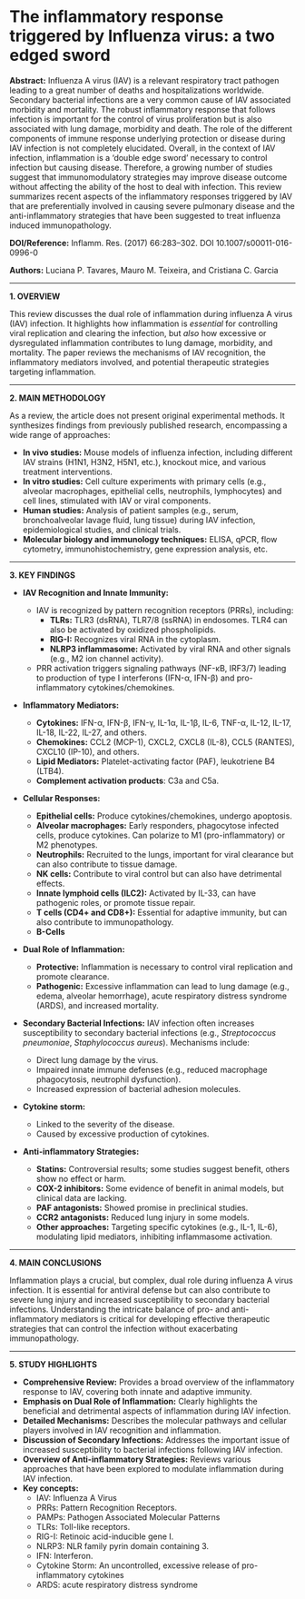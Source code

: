 # The inflammatory response triggered by Influenza virus: a two edged sword

**Abstract:**
Influenza A virus (IAV) is a relevant respiratory tract pathogen leading to a great number of deaths and hospitalizations worldwide. Secondary bacterial infections are a very common cause of IAV associated morbidity and mortality. The robust inflammatory response that follows infection is important for the control of virus proliferation but is also associated with lung damage, morbidity and death. The role of the different components of immune response underlying protection or disease during IAV infection is not completely elucidated. Overall, in the context of IAV infection, inflammation is a ‘double edge sword’ necessary to control infection but causing disease. Therefore, a growing number of studies suggest that immunomodulatory strategies may improve disease outcome without affecting the ability of the host to deal with infection. This review summarizes recent aspects of the inflammatory responses triggered by IAV that are preferentially involved in causing severe pulmonary disease and the anti-inflammatory strategies that have been suggested to treat influenza induced immunopathology.

**DOI/Reference:** Inflamm. Res. (2017) 66:283–302. DOI 10.1007/s00011-016-0996-0

**Authors:** Luciana P. Tavares, Mauro M. Teixeira, and Cristiana C. Garcia

---

**1. OVERVIEW**

This review discusses the dual role of inflammation during influenza A virus (IAV) infection.  It highlights how inflammation is *essential* for controlling viral replication and clearing the infection, but *also* how excessive or dysregulated inflammation contributes to lung damage, morbidity, and mortality. The paper reviews the mechanisms of IAV recognition, the inflammatory mediators involved, and potential therapeutic strategies targeting inflammation.

---

**2. MAIN METHODOLOGY**

As a review, the article does not present original experimental methods.  It synthesizes findings from previously published research, encompassing a wide range of approaches:

*   **In vivo studies:**  Mouse models of influenza infection, including different IAV strains (H1N1, H3N2, H5N1, etc.), knockout mice, and various treatment interventions.
*   **In vitro studies:**  Cell culture experiments with primary cells (e.g., alveolar macrophages, epithelial cells, neutrophils, lymphocytes) and cell lines, stimulated with IAV or viral components.
*   **Human studies:**  Analysis of patient samples (e.g., serum, bronchoalveolar lavage fluid, lung tissue) during IAV infection, epidemiological studies, and clinical trials.
*   **Molecular biology and immunology techniques:**  ELISA, qPCR, flow cytometry, immunohistochemistry, gene expression analysis, etc.

---

**3. KEY FINDINGS**

*   **IAV Recognition and Innate Immunity:**
    *   IAV is recognized by pattern recognition receptors (PRRs), including:
        *   **TLRs:**  TLR3 (dsRNA), TLR7/8 (ssRNA) in endosomes.  TLR4 can also be activated by oxidized phospholipids.
        *   **RIG-I:**  Recognizes viral RNA in the cytoplasm.
        *   **NLRP3 inflammasome:**  Activated by viral RNA and other signals (e.g., M2 ion channel activity).
    *   PRR activation triggers signaling pathways (NF-κB, IRF3/7) leading to production of type I interferons (IFN-α, IFN-β) and pro-inflammatory cytokines/chemokines.

*   **Inflammatory Mediators:**
    *   **Cytokines:**  IFN-α, IFN-β, IFN-γ, IL-1α, IL-1β, IL-6, TNF-α, IL-12, IL-17, IL-18, IL-22, IL-27, and others.
    *   **Chemokines:**  CCL2 (MCP-1), CXCL2, CXCL8 (IL-8), CCL5 (RANTES), CXCL10 (IP-10), and others.
    *   **Lipid Mediators:**  Platelet-activating factor (PAF), leukotriene B4 (LTB4).
    * **Complement activation products**: C3a and C5a.

*   **Cellular Responses:**
    *   **Epithelial cells:**  Produce cytokines/chemokines, undergo apoptosis.
    *   **Alveolar macrophages:**  Early responders, phagocytose infected cells, produce cytokines.  Can polarize to M1 (pro-inflammatory) or M2 phenotypes.
    *   **Neutrophils:**  Recruited to the lungs, important for viral clearance but can also contribute to tissue damage.
    *   **NK cells:**  Contribute to viral control but can also have detrimental effects.
    *   **Innate lymphoid cells (ILC2):** Activated by IL-33, can have pathogenic roles, or promote tissue repair.
    *   **T cells (CD4+ and CD8+):**  Essential for adaptive immunity, but can also contribute to immunopathology.
    * **B-Cells**

*   **Dual Role of Inflammation:**
    *   **Protective:**  Inflammation is necessary to control viral replication and promote clearance.
    *   **Pathogenic:**  Excessive inflammation can lead to lung damage (e.g., edema, alveolar hemorrhage), acute respiratory distress syndrome (ARDS), and increased mortality.

*   **Secondary Bacterial Infections:**  IAV infection often increases susceptibility to secondary bacterial infections (e.g., *Streptococcus pneumoniae*, *Staphylococcus aureus*).  Mechanisms include:
    *   Direct lung damage by the virus.
    *   Impaired innate immune defenses (e.g., reduced macrophage phagocytosis, neutrophil dysfunction).
    *   Increased expression of bacterial adhesion molecules.
* **Cytokine storm:**
    *  Linked to the severity of the disease.
    * Caused by excessive production of cytokines.

*   **Anti-inflammatory Strategies:**
    *   **Statins:**  Controversial results; some studies suggest benefit, others show no effect or harm.
    *   **COX-2 inhibitors:**  Some evidence of benefit in animal models, but clinical data are lacking.
    *   **PAF antagonists:**  Showed promise in preclinical studies.
    *   **CCR2 antagonists:**  Reduced lung injury in some models.
    *   **Other approaches:**  Targeting specific cytokines (e.g., IL-1, IL-6), modulating lipid mediators, inhibiting inflammasome activation.

---

**4. MAIN CONCLUSIONS**

Inflammation plays a crucial, but complex, dual role during influenza A virus infection.  It is essential for antiviral defense but can also contribute to severe lung injury and increased susceptibility to secondary bacterial infections.  Understanding the intricate balance of pro- and anti-inflammatory mediators is critical for developing effective therapeutic strategies that can control the infection without exacerbating immunopathology.

---

**5. STUDY HIGHLIGHTS**

*   **Comprehensive Review:**  Provides a broad overview of the inflammatory response to IAV, covering both innate and adaptive immunity.
*   **Emphasis on Dual Role of Inflammation:**  Clearly highlights the beneficial and detrimental aspects of inflammation during IAV infection.
*   **Detailed Mechanisms:**  Describes the molecular pathways and cellular players involved in IAV recognition and inflammation.
*   **Discussion of Secondary Infections:**  Addresses the important issue of increased susceptibility to bacterial infections following IAV infection.
*   **Overview of Anti-inflammatory Strategies:**  Reviews various approaches that have been explored to modulate inflammation during IAV infection.
* **Key concepts:**
    * IAV: Influenza A Virus
    * PRRs: Pattern Recognition Receptors.
    * PAMPs: Pathogen Associated Molecular Patterns
    * TLRs: Toll-like receptors.
    * RIG-I: Retinoic acid-inducible gene I.
    * NLRP3: NLR family pyrin domain containing 3.
    * IFN: Interferon.
    * Cytokine Storm: An uncontrolled, excessive release of pro-inflammatory cytokines
    * ARDS: acute respiratory distress syndrome